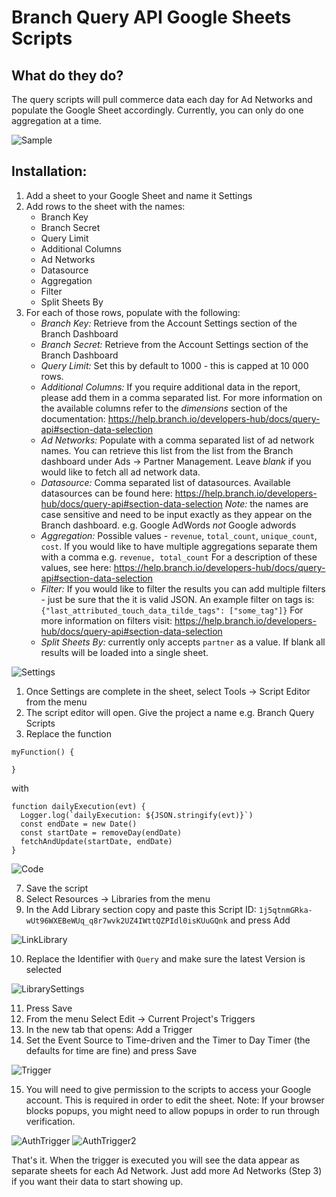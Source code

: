 # Branch Query API Google Sheets Scripts

## What do they do?

The query scripts will pull commerce data each day for Ad Networks and populate the Google Sheet accordingly. Currently, you can only do one aggregation at a time.

![Sample](images/Sample.png)

## Installation:

1. Add a sheet to your Google Sheet and name it Settings
2. Add rows to the sheet with the names:
	- Branch Key
	- Branch Secret
	- Query Limit
	- Additional Columns
	- Ad Networks
	- Datasource
	- Aggregation
	- Filter
	- Split Sheets By
3. For each of those rows, populate with the following:
	- *Branch Key:* Retrieve from the Account Settings section of the Branch Dashboard
	- *Branch Secret:* Retrieve from the Account Settings section of the Branch Dashboard
	- *Query Limit:* Set this by default to 1000 - this is capped at 10 000 rows.
	- *Additional Columns:* If you require additional data in the report, please add them in a comma separated list. For more information on the available columns refer to the *dimensions* section of the documentation: https://help.branch.io/developers-hub/docs/query-api#section-data-selection
	- *Ad Networks:* Populate with a comma separated list of ad network names. You can retrieve this list from the list from the Branch dashboard under Ads -> Partner Management. Leave *blank* if you would like to fetch all ad network data.
	- *Datasource:* Comma separated list of datasources. Available datasources can be found here: https://help.branch.io/developers-hub/docs/query-api#section-data-selection
		_Note:_ the names are case sensitive and need to be input exactly as they appear on the Branch dashboard. e.g. Google AdWords *not* Google adwords
	- *Aggregation:* Possible values - `revenue`, `total_count`, `unique_count`, `cost`. If you would like to have multiple aggregations separate them with a comma e.g. `revenue, total_count` For a description of these values, see here: https://help.branch.io/developers-hub/docs/query-api#section-data-selection 
	- *Filter:* If you would like to filter the results you can add multiple filters - just be sure that the it is valid JSON. An example filter on tags is: `{"last_attributed_touch_data_tilde_tags": ["some_tag"]}` For more information on filters visit: https://help.branch.io/developers-hub/docs/query-api#section-data-selection
	- *Split Sheets By:* currently only accepts `partner` as a value. If blank all results will be loaded into a single sheet.

![Settings](images/Settings.png)

1. Once Settings are complete in the sheet, select Tools -> Script Editor from the menu
2. The script editor will open. Give the project a name e.g. Branch Query Scripts
3. Replace the function 
```
myFunction() {
	
}
```

with

```
function dailyExecution(evt) {
  Logger.log(`dailyExecution: ${JSON.stringify(evt)}`)
  const endDate = new Date()
  const startDate = removeDay(endDate)
  fetchAndUpdate(startDate, endDate)
}
```

![Code](images/Code.png)

7. Save the script
8. Select Resources -> Libraries from the menu
9. In the Add Library section copy and paste this Script ID: `1j5qtnmGRka-wUt96WXEBeWUq_q8r7wvk2UZ4IWttQZPIdl0isKUuGQnk` and press Add

![LinkLibrary](images/LinkLibrary.png)

10. Replace the Identifier with `Query` and make sure the latest Version is selected

![LibrarySettings](images/LibrarySettings.png)

11. Press Save
12. From the menu Select Edit -> Current Project's Triggers
13. In the new tab that opens: Add a Trigger
14. Set the Event Source to Time-driven and the Timer to Day Timer (the defaults for time are fine) and press Save

![Trigger](images/Trigger.png)

15. You will need to give permission to the scripts to access your Google account. This is required in order to edit the sheet. Note: If your browser blocks popups, you might need to allow popups in order to run through verification.

![AuthTrigger](images/AuthTrigger.png)
![AuthTrigger2](images/AuthTrigger2.png)

That's it. When the trigger is executed you will see the data appear as separate sheets for each Ad Network. Just add more Ad Networks (Step 3) if you want their data to start showing up.

